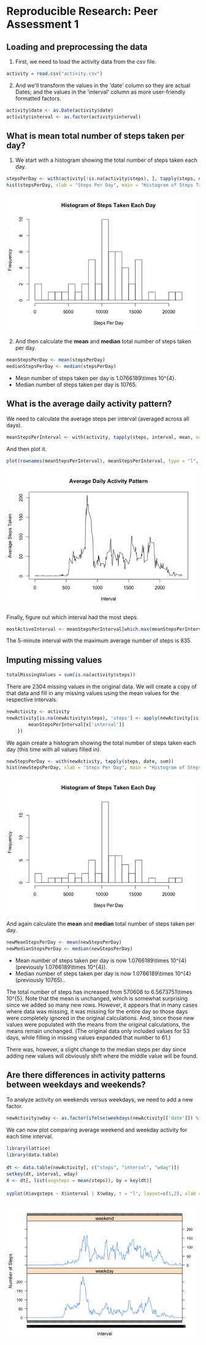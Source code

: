 # Reproducible Research: Peer Assessment 1


## Loading and preprocessing the data

1. First, we need to load the activity data from the csv file.

```r
activity = read.csv("activity.csv")
```

2. And we'll transform the values in the 'date' column so they are actual Dates; and the values in the 'interval' column as more user-friendly formatted factors.

```r
activity$date <- as.Date(activity$date)
activity$interval <- as.factor(activity$interval)
```

## What is mean total number of steps taken per day?

1. We start with a histogram showing the total number of steps taken each day.

```r
stepsPerDay <- with(activity[!is.na(activity$steps), ], tapply(steps, date, sum))
hist(stepsPerDay, xlab = "Steps Per Day", main = "Histogram of Steps Taken Each Day", breaks = 20)
```

![](PA1_template_files/figure-html/steps-per-day-histogram-1.png) 

2. And then calculate the **mean** and **median** total number of steps taken per day.

```r
meanStepsPerDay <- mean(stepsPerDay)
medianStepsPerDay <- median(stepsPerDay)
```
- Mean number of steps taken per day is 1.0766189\times 10^{4}.
- Median number of steps taken per day is 10765.

## What is the average daily activity pattern?

We need to calculate the average steps per interval (averaged across all days).

```r
meanStepsPerInterval <- with(activity, tapply(steps, interval, mean, na.rm = TRUE))
```

And then plot it.

```r
plot(rownames(meanStepsPerInterval), meanStepsPerInterval, type = "l", main = "Average Daily Activity Pattern", xlab = "Interval", ylab = "Average Steps Taken")
```

![](PA1_template_files/figure-html/daily-pattern-plot-1.png) 

Finally, figure out which interval had the most steps.

```r
mostActiveInterval <- meanStepsPerInterval[which.max(meanStepsPerInterval)]
```

The 5-minute interval with the maximum average number of steps is 835.

## Imputing missing values


```r
totalMissingValues = sum(is.na(activity$steps))
```

There are 2304 missing values in the original data. We will create a copy of that data and fill in any missing values using the mean values for the respective intervals.


```r
newActivity <- activity
newActivity[is.na(newActivity$steps), 'steps'] <- apply(newActivity[is.na(newActivity$steps), ], 1, function(x) {
        meanStepsPerInterval[x['interval']] 
    })
```

We again create a histogram showing the total number of steps taken each day (this time with all values filled in).

```r
newStepsPerDay <- with(newActivity, tapply(steps, date, sum))
hist(newStepsPerDay, xlab = "Steps Per Day", main = "Histogram of Steps Taken Each Day", breaks = 20)
```

![](PA1_template_files/figure-html/new-steps-per-day-histogram-1.png) 

And again calculate the **mean** and **median** total number of steps taken per day.

```r
newMeanStepsPerDay <- mean(newStepsPerDay)
newMedianStepsPerDay <- median(newStepsPerDay)
```
- Mean number of steps taken per day is now 1.0766189\times 10^{4} (previously 1.0766189\times 10^{4}).
- Median number of steps taken per day is now 1.0766189\times 10^{4} (previously 10765)..

The total number of steps has increased from 570608 to 6.5673751\times 10^{5}. 
Note that the mean is unchanged, which is somewhat surprising since we added so many new rows. However, it appears that in many cases where data was missing, it was missing for the entire day so those days were completely ignored in the original calculations. And, since those new values were populated with the means from the original calculations, the means remain unchanged. (The original data only included values for 53 days, while filling in missing values expanded that number to 61.)

There was, however, a slight change to the median steps per day since adding new values will obviously shift where the middle value will be found.

## Are there differences in activity patterns between weekdays and weekends?

To analyze activity on weekends versus weekdays, we need to add a new factor.


```r
newActivity$wday <- as.factor(ifelse(weekdays(newActivity[['date']]) %in% c("Saturday", "Sunday"), "weekend", "weekday"))
```

We can now plot comparing average weekend and weekday activity for each time interval.


```r
library(lattice)
library(data.table)

dt <- data.table(newActivity[, c("steps", "interval", "wday")])
setkey(dt, interval, wday)
X <- dt[, list(avgsteps = mean(steps)), by = key(dt)]

xyplot(X$avgsteps ~ X$interval | X$wday, t = "l", layout=c(1,2), xlab = "Interval", ylab = "Number of Steps")
```

![](PA1_template_files/figure-html/weekend-weekday-plot-1.png) 
